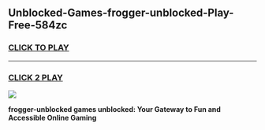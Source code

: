 
## Unblocked-Games-frogger-unblocked-Play-Free-584zc
<h3>
<a href="https://premium76.site?title=frogger-unblocked&ref=20M">CLICK TO PLAY</a></h3>
<hr>

<h3>
<a href="https://premium76.site?title=frogger-unblocked&ref=20M">CLICK 2 PLAY</a>
  
</h3>

<a href="https://premium76.site?title=frogger-unblocked&ref=19M"><img src="https://clearcache.store/games.png"></a>


**frogger-unblocked games unblocked: Your Gateway to Fun and Accessible Online Gaming**
